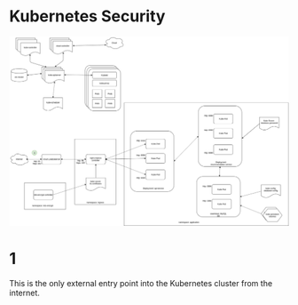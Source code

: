 # Kubernetes Security

![the stack](/docs/kubernetes-security/images/kubernetes-security.png)


# 1
This is the only external entry point into the Kubernetes cluster from the internet.